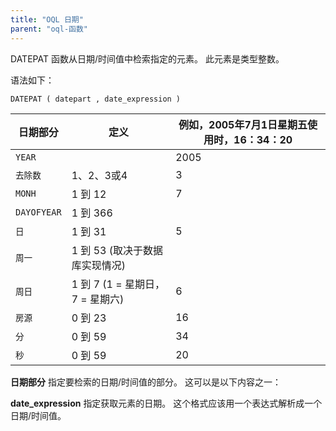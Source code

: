 ```yaml
---
title: "OQL 日期"
parent: "oql-函数"
---
```



DATEPAT 函数从日期/时间值中检索指定的元素。 此元素是类型整数。

语法如下：

```
DATEPAT ( datepart , date_expression )
```

| 日期部分        | 定义                      | 例如，2005年7月1日星期五使用时，16：34：20 |
| ----------- | ----------------------- | --------------------------- |
| `YEAR`      |                         | 2005                        |
| `去除数`       | 1、2、3或4                 | 3                           |
| `MONH`      | 1 到 12                  | 7                           |
| `DAYOFYEAR` | 1 到 366                 |                             |
| `日`         | 1 到 31                  | 5                           |
| `周一`        | 1 到 53 (取决于数据库实现情况)     |                             |
| `周日`        | 1 到 7 (1 = 星期日，7 = 星期六) | 6                           |
| `房源`        | 0 到 23                  | 16                          |
| `分`         | 0 到 59                  | 34                          |
| `秒`         | 0 到 59                  | 20                          |

**日期部分** 指定要检索的日期/时间值的部分。 这可以是以下内容之一：

**date_expression** 指定获取元素的日期。 这个格式应该用一个表达式解析成一个日期/时间值。
